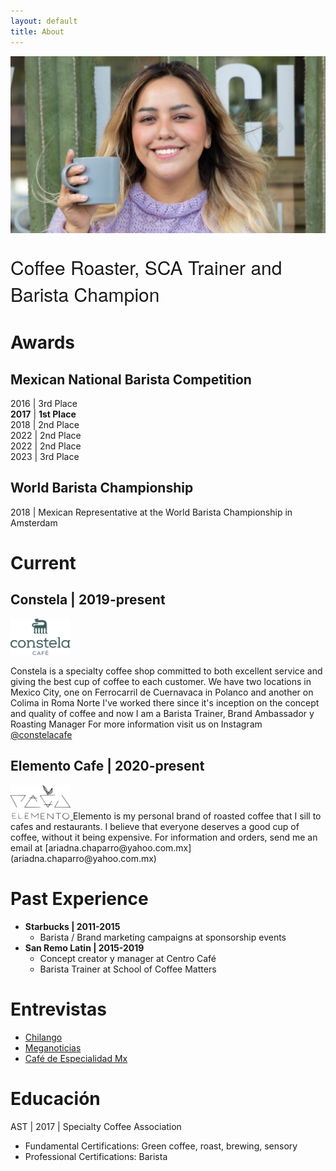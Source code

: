 ```yaml
---
layout: default
title: About
---
```



<img src="/assets/images/Ariadna-Chaparro_barista-1024x576.jpg" alt="Portrait of Ariadna Chaparro" style="width:90vw">

<p style="font-size:30px;font-family: 'Architects Daughter', 'Helvetica Neue', Helvetica, Arial, serif;">Coffee Roaster, SCA Trainer and Barista Champion</p>

# Awards
## Mexican National Barista Competition
2016 | 3rd Place  
__2017__ | __1st Place__  
2018 | 2nd Place  
2022 | 2nd Place  
2022 | 2nd Place  
2023 | 3rd Place  

## World Barista Championship
2018 | Mexican Representative at the World Barista Championship in Amsterdam


# Current
## Constela | 2019-present
<a href="https://www.instagram.com/constelacafe/?hl=en">
<img src="/assets/images/constela-cafe-logo-green-pronto.png" alt="Constela Cafe Logo" style="width:10vw">
</a>

Constela is a specialty coffee shop committed to both excellent service and giving the best cup of coffee to each customer. We have two locations in Mexico City, one on Ferrocarril de Cuernavaca in Polanco and another on Colima in Roma Norte
I've worked there since it's inception on the concept and quality of coffee and now I am a Barista Trainer, Brand Ambassador y Roasting Manager
For more information visit us on Instagram [@constelacafe](https://www.instagram.com/constelacafe/?hl=en)

## Elemento Cafe | 2020-present
<a href="https://www.instagram.com/elementocafe/">
<img src="/assets/images/elemento.png" alt="Constela Cafe Logo" style="width:10vw">
</a>  
Elemento is my personal brand of roasted coffee that I sill to cafes and restaurants.
I believe that everyone deserves a good cup of coffee, without it being expensive.
For information and orders, send me an email at [ariadna.chaparro@yahoo.com.mx](ariadna.chaparro@yahoo.com.mx)

# Past Experience
* __Starbucks \| 2011-2015__
  * Barista / Brand marketing campaigns at sponsorship events
* __San Remo Latin \| 2015-2019__
  * Concept creator y manager at Centro Café
  * Barista Trainer at School of Coffee Matters 

# Entrevistas
* [ Chilango ](https://www.chilango.com/comida/a-que-sabe-un-buen-cafe-ariadna-chaparro-campeona-barista-responde/)
* [ Meganoticias ](https://www.meganoticias.mx/tepic/noticia/ariadna-chaparro-barista-campeona-fiel-al-cafe-nacional/39609)
* [ Café de Especialidad Mx ](https://www.youtube.com/watch?v=Uzjo9WceM7k)

# Educación

AST | 2017 | Specialty Coffee Association
* Fundamental Certifications: Green coffee, roast, brewing, sensory 
* Professional Certifications: Barista 

